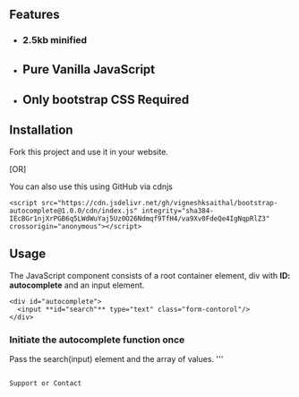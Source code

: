 ## Features
- ### 2.5kb minified
- ## Pure Vanilla JavaScript
- ## Only bootstrap CSS Required

## Installation
Fork this project and use it in your website.

[OR]

You can also use this using GitHub via cdnjs
```
<script src="https://cdn.jsdelivr.net/gh/vigneshksaithal/bootstrap-autocomplete@1.0.0/cdn/index.js" integrity="sha384-IEcBGr1njXrPGB6q5LWdWuYaj5Uz0O26Ndmqf9TfH4/va9Xv0FdeQe4IgNqpRlZ3" crossorigin="anonymous"></script>
```
## Usage
The JavaScript component consists of a root container element, div with **ID: autocomplete** and an input element.
```
<div id="autocomplete">
  <input **id="search"** type="text" class="form-contorol"/>
</div>
```
### Initiate the autocomplete function once
Pass the search(input) element and the array of values.
'''
<script>
  var arr = ['apple', 'mango', 'grapes'];
  var search = document.getElementById('search');
  autocomplete(search, arr);
</script>
```

Support or Contact
